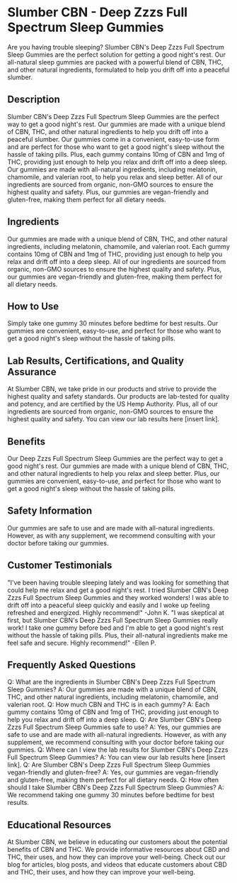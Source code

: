 # Slumber CBN - Deep Zzzs Full Spectrum Sleep Gummies 
Are you having trouble sleeping? Slumber CBN's Deep Zzzs Full Spectrum Sleep Gummies are the perfect solution for getting a good night's rest. Our all-natural sleep gummies are packed with a powerful blend of CBN, THC, and other natural ingredients, formulated to help you drift off into a peaceful slumber.
## Description
Slumber CBN's Deep Zzzs Full Spectrum Sleep Gummies are the perfect way to get a good night's rest. Our gummies are made with a unique blend of CBN, THC, and other natural ingredients to help you drift off into a peaceful slumber. Our gummies come in a convenient, easy-to-use form and are perfect for those who want to get a good night's sleep without the hassle of taking pills. Plus, each gummy contains 10mg of CBN and 1mg of THC, providing just enough to help you relax and drift off into a deep sleep.
Our gummies are made with all-natural ingredients, including melatonin, chamomile, and valerian root, to help you relax and sleep better. All of our ingredients are sourced from organic, non-GMO sources to ensure the highest quality and safety. Plus, our gummies are vegan-friendly and gluten-free, making them perfect for all dietary needs.
## Ingredients
Our gummies are made with a unique blend of CBN, THC, and other natural ingredients, including melatonin, chamomile, and valerian root. Each gummy contains 10mg of CBN and 1mg of THC, providing just enough to help you relax and drift off into a deep sleep. All of our ingredients are sourced from organic, non-GMO sources to ensure the highest quality and safety. Plus, our gummies are vegan-friendly and gluten-free, making them perfect for all dietary needs. 
## How to Use
Simply take one gummy 30 minutes before bedtime for best results. Our gummies are convenient, easy-to-use, and perfect for those who want to get a good night's sleep without the hassle of taking pills.
## Lab Results, Certifications, and Quality Assurance
At Slumber CBN, we take pride in our products and strive to provide the highest quality and safety standards. Our products are lab-tested for quality and potency, and are certified by the US Hemp Authority. Plus, all of our ingredients are sourced from organic, non-GMO sources to ensure the highest quality and safety. You can view our lab results here [insert link]. 
## Benefits
Our Deep Zzzs Full Spectrum Sleep Gummies are the perfect way to get a good night's rest. Our gummies are made with a unique blend of CBN, THC, and other natural ingredients to help you relax and sleep better. Plus, our gummies are convenient, easy-to-use, and perfect for those who want to get a good night's sleep without the hassle of taking pills. 
## Safety Information
Our gummies are safe to use and are made with all-natural ingredients. However, as with any supplement, we recommend consulting with your doctor before taking our gummies. 
## Customer Testimonials
"I've been having trouble sleeping lately and was looking for something that could help me relax and get a good night's rest. I tried Slumber CBN's Deep Zzzs Full Spectrum Sleep Gummies and they worked wonders! I was able to drift off into a peaceful sleep quickly and easily and I woke up feeling refreshed and energized. Highly recommend!" -John K. 
"I was skeptical at first, but Slumber CBN's Deep Zzzs Full Spectrum Sleep Gummies really work! I take one gummy before bed and I'm able to get a good night's rest without the hassle of taking pills. Plus, their all-natural ingredients make me feel safe and secure. Highly recommend!" -Ellen P.
## Frequently Asked Questions
Q: What are the ingredients in Slumber CBN's Deep Zzzs Full Spectrum Sleep Gummies?
A: Our gummies are made with a unique blend of CBN, THC, and other natural ingredients, including melatonin, chamomile, and valerian root.
Q: How much CBN and THC is in each gummy?
A: Each gummy contains 10mg of CBN and 1mg of THC, providing just enough to help you relax and drift off into a deep sleep.
Q: Are Slumber CBN's Deep Zzzs Full Spectrum Sleep Gummies safe to use?
A: Yes, our gummies are safe to use and are made with all-natural ingredients. However, as with any supplement, we recommend consulting with your doctor before taking our gummies.
Q: Where can I view the lab results for Slumber CBN's Deep Zzzs Full Spectrum Sleep Gummies?
A: You can view our lab results here [insert link].
Q: Are Slumber CBN's Deep Zzzs Full Spectrum Sleep Gummies vegan-friendly and gluten-free?
A: Yes, our gummies are vegan-friendly and gluten-free, making them perfect for all dietary needs.
Q: How often should I take Slumber CBN's Deep Zzzs Full Spectrum Sleep Gummies?
A: We recommend taking one gummy 30 minutes before bedtime for best results.
## Educational Resources
At Slumber CBN, we believe in educating our customers about the potential benefits of CBN and THC. We provide informative resources about CBD and THC, their uses, and how they can improve your well-being. Check out our blog for articles, blog posts, and videos that educate customers about CBD and THC, their uses, and how they can improve your well-being.
